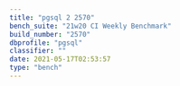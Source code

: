 ```yaml
---
title: "pgsql 2 2570"
bench_suite: "21w20 CI Weekly Benchmark"
build_number: "2570"
dbprofile: "pgsql"
classifier: ""
date: 2021-05-17T02:53:57
type: "bench"
---
```

